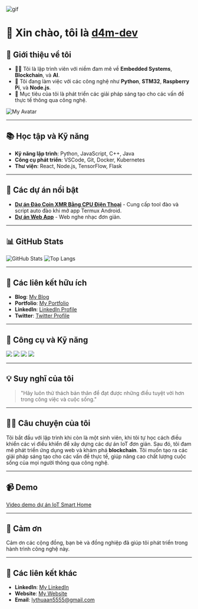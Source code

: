 ![gif](https://i.postimg.cc/3JJznbvP/giphy.gif)

# 👋 Xin chào, tôi là [d4m-dev](https://github.com/d4m-dev)

## 🌱 Giới thiệu về tôi
- 👨‍💻 Tôi là lập trình viên với niềm đam mê về **Embedded Systems**, **Blockchain**, và **AI**.
- 💼 Tôi đang làm việc với các công nghệ như **Python**, **STM32**, **Raspberry Pi**, và **Node.js**.
- 🎯 Mục tiêu của tôi là phát triển các giải pháp sáng tạo cho các vấn đề thực tế thông qua công nghệ.

![My Avatar](https://i.postimg.cc/g23LFQ5x/20250605-221117.jpg)

---

## 📚 Học tập và Kỹ năng
- **Kỹ năng lập trình**: Python, JavaScript, C++, Java
- **Công cụ phát triển**: VSCode, Git, Docker, Kubernetes
- **Thư viện**: React, Node.js, TensorFlow, Flask

---

## 📂 Các dự án nổi bật
- **[Dự án Đào Coin XMR Bằng CPU Điện Thoại](https://github.com/d4m-dev/XmrigV2)** - Cung cấp tool đào và script auto đào khi mở app Termux Android.
- **[Dự án Web App](https://github.com/d4m-dev/d4m-dev.github.io)** - Web nghe nhạc đơn giản.

---

## 📊 GitHub Stats

![GitHub Stats](https://github-readme-stats.vercel.app/api?username=d4m-dev&show_icons=true&count_private=true&hide=prs)
![Top Langs](https://github-readme-stats.vercel.app/api/top-langs/?username=d4m-dev&layout=compact)

---

## 🔗 Các liên kết hữu ích
- **Blog**: [My Blog](https://d4m-dev.com)
- **Portfolio**: [My Portfolio](https://d4m-dev.com)
- **LinkedIn**: [LinkedIn Profile](https://www.linkedin.com/in/d4m-dev)
- **Twitter**: [Twitter Profile](https://twitter.com/d4m-dev)

---

## 🔧 Công cụ và Kỹ năng
![](https://img.shields.io/badge/React-61DAFB?style=flat-square&logo=react&logoColor=black)
![](https://img.shields.io/badge/Node.js-339933?style=flat-square&logo=node.js&logoColor=white)
![](https://img.shields.io/badge/STM32-0078D4?style=flat-square&logo=STM32&logoColor=white)
![](https://img.shields.io/badge/Python-3776AB?style=flat-square&logo=python&logoColor=white)

---

## 💡 Suy nghĩ của tôi
> "Hãy luôn thử thách bản thân để đạt được những điều tuyệt vời hơn trong công việc và cuộc sống."

---

## 👨‍💻 Câu chuyện của tôi
Tôi bắt đầu với lập trình khi còn là một sinh viên, khi tôi tự học cách điều khiển các vi điều khiển để xây dựng các dự án IoT đơn giản. Sau đó, tôi đam mê phát triển ứng dụng web và khám phá **blockchain**. Tôi muốn tạo ra các giải pháp sáng tạo cho các vấn đề thực tế, giúp nâng cao chất lượng cuộc sống của mọi người thông qua công nghệ.

---

## 📹 Demo
[Video demo dự án IoT Smart Home](https://www.youtube.com/watch?v=dQw4w9WgXcQ)

---

## 💌 Cảm ơn
Cảm ơn các cộng đồng, bạn bè và đồng nghiệp đã giúp tôi phát triển trong hành trình công nghệ này.

---

## 🔗 Các liên kết khác
- **LinkedIn**: [My LinkedIn](https://www.linkedin.com/in/d4m-dev)
- **Website**: [My Website](https://linkfly.to/lyanan1609)
- **Email**: [lythuaan5555@gmail.com](mailto:lythuaan5555@gmail.com)
